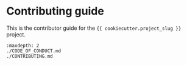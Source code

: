 # Contributing guide

This is the contributor guide for the `{{ cookiecutter.project_slug }}` project.

```{toctree}
:maxdepth: 2
./CODE_OF_CONDUCT.md
./CONTRIBUTING.md
```
